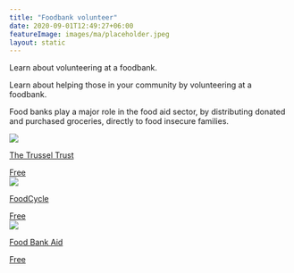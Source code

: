 ```yaml
---
title: "Foodbank volunteer"
date: 2020-09-01T12:49:27+06:00
featureImage: images/ma/placeholder.jpeg
layout: static
---
```


Learn about volunteering at a foodbank.

Learn about helping those in your community by volunteering at a foodbank.

Food banks play a major role in the food aid sector, by distributing donated and purchased groceries, directly to food insecure families.

<a class="ma-link" href="https://volunteer.trusselltrust.org/opportunities#display=grid&s=date_advertised&o=desc"><div class="ma-card ma-card-Community"><div class="ma-icon"><img src ="/images/icon-check.png"/></div><div class="ma-name"><p>The Trussel Trust</p></div><div class="ma-paid-text"><span>Free</span></div></div></a><a class="ma-link" href="https://foodcycle.org.uk/food-banks/"><div class="ma-card ma-card-Community"><div class="ma-icon"><img src ="/images/icon-check.png"/></div><div class="ma-name"><p>FoodCycle</p></div><div class="ma-paid-text"><span>Free</span></div></div></a><a class="ma-link" href="https://foodbankaid.org.uk/volunteer/"><div class="ma-card ma-card-Community"><div class="ma-icon"><img src ="/images/icon-check.png"/></div><div class="ma-name"><p>Food Bank Aid</p></div><div class="ma-paid-text"><span>Free</span></div></div></a>  

<br/><br/>






